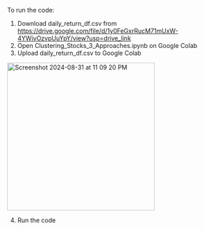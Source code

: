 To run the code:
1. Download daily_return_df.csv from https://drive.google.com/file/d/1y0FeGxrRucM71mUxW-4YWivOzvpUuYpY/view?usp=drive_link
2. Open Clustering_Stocks_3_Approaches.ipynb on Google Colab
3. Upload daily_return_df.csv to Google Colab
<img width="340" alt="Screenshot 2024-08-31 at 11 09 20 PM" src="https://github.com/user-attachments/assets/e179dc63-bc99-4422-8eb2-9f0c8546f0d3">

4. Run the code
